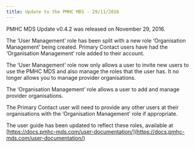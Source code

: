 ```yaml
---
title: Update to the PMHC MDS - 29/11/2016
---
```


PMHC MDS Update v0.4.2 was released on November 29, 2016.

The ‘User Management’ role has been split with a new role ‘Organisation Management’ being created. Primary Contact users have had the ‘Organisation Management’ role added to their account.

The ‘User Management’ role now only allows a user to invite new users to use the PMHC MDS and also manage the roles that the user has. It no longer allows you to manage provider organisations.

The ‘Organisation Management’ role allows a user to add and manage provider organisations.

The Primary Contact user will need to provide any other users at their organisations with the ‘Organisation Management’ role if appropriate.

The user guide has been updated to reflect these roles, available at [https://docs.pmhc-mds.com/user-documentation/](https://docs.pmhc-mds.com/user-documentation/)
